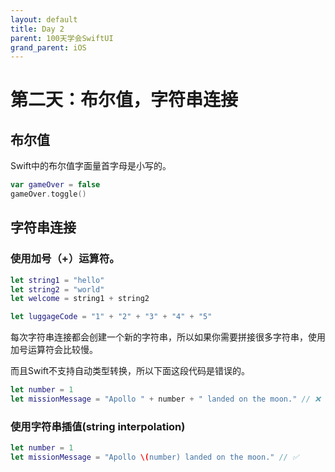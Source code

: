 ```yaml
---
layout: default
title: Day 2
parent: 100天学会SwiftUI
grand_parent: iOS
---
```


# 第二天：布尔值，字符串连接

## 布尔值

Swift中的布尔值字面量首字母是小写的。

```swift
var gameOver = false
gameOver.toggle()
```

## 字符串连接

### 使用加号（+）运算符。

```swift
let string1 = "hello"
let string2 = "world"
let welcome = string1 + string2

let luggageCode = "1" + "2" + "3" + "4" + "5"
```
每次字符串连接都会创建一个新的字符串，所以如果你需要拼接很多字符串，使用加号运算符会比较慢。

而且Swift不支持自动类型转换，所以下面这段代码是错误的。

```swift
let number = 1 
let missionMessage = "Apollo " + number + " landed on the moon." // ❌
```

### 使用字符串插值(string interpolation)

```swift
let number = 1 
let missionMessage = "Apollo \(number) landed on the moon." // ✅
```